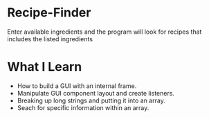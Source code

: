 # Recipe-Finder
Enter available ingredients and the program will look for recipes that includes the listed ingredients

# What I Learn
* How to build a GUI with an internal frame.
* Manipulate GUI component layout and create listeners.
* Breaking up long strings and putting it into an array.
* Seach for specific information within an array.
